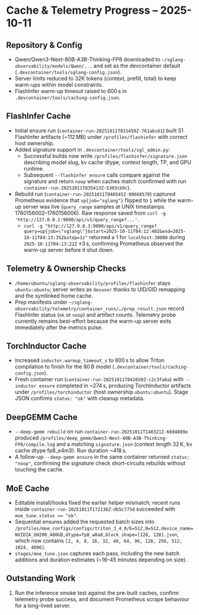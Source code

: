 # Cache & Telemetry Progress – 2025-10-11

## Repository & Config
- Qwen/Qwen3-Next-80B-A3B-Thinking-FP8 downloaded to `~/sglang-observability/models/Qwen/...` and set as the devcontainer default (`.devcontainer/tools/sglang-config.json`).
- Server limits reduced to 32K tokens (context, prefill, total) to keep warm-ups within model constraints.
- FlashInfer warm-up timeout raised to 600 s in `.devcontainer/tools/caching-config.json`.

## FlashInfer Cache
- Initial ensure run (`container-run-20251011T031450Z-761abc61`) built 51 FlashInfer artifacts (~112 MB) under `/profiles/flashinfer` with correct host ownership.
- Added signature support in `.devcontainer/tools/sgl_admin.py`:
  - Successful builds now write `/profiles/flashinfer/signature.json` describing model slug, kv cache dtype, context length, TP, and GPU runtime.
  - Subsequent `--flashinfer ensure` calls compare against the signature and return `noop` when caches match (confirmed with run `container-run-20251011T035413Z-5303cb9c`).
- Rebuild run (`container-run-20251011T040545Z-00668570`) captured Prometheus evidence that `up{job="sglang"}` flipped to `1` while the warm-up server was live (`query_range` samples at UNIX timestamps 1760156002–1760156006). Raw response saved from `curl -g 'http://127.0.0.1:9090/api/v1/query_range?...'`.
  - `curl -g "http://127.0.0.1:9090/api/v1/query_range?query=up{job=\"sglang\"}&start=2025-10-11T04:12:40Z&end=2025-10-11T04:13:35Z&step=1s"` returned a 1 for `localhost:30000` during `2025-10-11T04:13:22Z` ±3 s, confirming Prometheus observed the warm-up server before it shut down.

## Telemetry & Ownership Checks
- `/home/ubuntu/sglang-observability/profiles/flashinfer` stays `ubuntu:ubuntu`; server writes as `devuser` thanks to UID/GID remapping and the symlinked home cache.
- Prep manifests under `~/sglang-observability/telemetry/container_runs/…/prep_result.json` record FlashInfer status (`ok` or `noop`) and artifact counts. Telemetry probe currently remains best-effort because the warm-up server exits immediately after the metrics pulse.

## TorchInductor Cache
- Increased `inductor.warmup_timeout_s` to 900 s to allow Triton compilation to finish for the 80 B model (`.devcontainer/tools/caching-config.json`).
- Fresh container run (`container-run-20251011T042650Z-c2c3fa6a`) with `--inductor ensure` completed in ~274 s, producing TorchInductor artifacts under `/profiles/torchinductor` (host ownership `ubuntu:ubuntu`). Stage JSON confirms `status: "ok"` with cleanup metadata.

## DeepGEMM Cache
- `--deep-gemm rebuild` on run `container-run-20251011T140321Z-6694089e` produced `/profiles/deep_gemm/Qwen3-Next-80B-A3B-Thinking-FP8/compile.log` and a matching `signature.json` (context length 32 K, kv cache dtype fp8_e4m3). Run duration ~418 s.
- A follow-up `--deep-gemm ensure` in the same container returned `status: "noop"`, confirming the signature check short-circuits rebuilds without touching the cache.

## MoE Cache
- Editable install/hooks fixed the earlier helper mismatch; recent runs inside `container-run-20251011T172136Z-db5c775d` succeeded with `moe_tune.status == "ok"`.
- Sequential ensures added the requested batch sizes into `/profiles/moe_configs/configs/triton_3_4_0/E=512,N=512,device_name=NVIDIA_GH200_480GB,dtype=fp8_w8a8,block_shape=[128, 128].json`, which now contains `[2, 4, 8, 16, 32, 48, 64, 96, 128, 256, 512, 1024, 4096]`.
- `stages/moe_tune.json` captures each pass, including the new batch additions and duration estimates (~16–45 minutes depending on size).

## Outstanding Work
1. Run the inference smoke test against the pre-built caches, confirm telemetry probe success, and document Prometheus scrape behaviour for a long-lived server.

